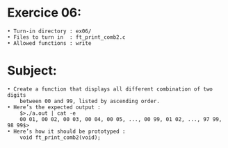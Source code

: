 # Exercice 06:
	• Turn-in directory : ex06/
	• Files to turn in  : ft_print_comb2.c
	• Allowed functions : write
# Subject:
	• Create a function that displays all different combination of two digits
		between 00 and 99, listed by ascending order.
	• Here’s the expected output :
		$>./a.out | cat -e
		00 01, 00 02, 00 03, 00 04, 00 05, ..., 00 99, 01 02, ..., 97 99, 98 99$>
	• Here’s how it should be prototyped :
		void ft_print_comb2(void);